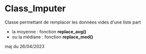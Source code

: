 # Class_Imputer

Classe permettant de remplacer les données vides d'une liste part
  - la moyenne : fonction **replace_avg()**
  - ou la médiane : fonction **replace_med()**
  
maj du 26/04/2023  
